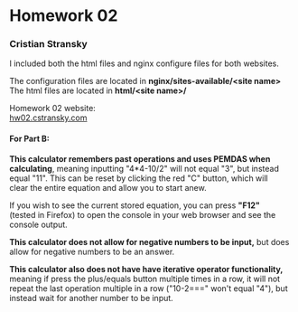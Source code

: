 # Homework 02
### Cristian Stransky  
  
I included both the html files and nginx configure files for both websites.   
  
The configuration files are located in 
**nginx/sites-available/\<site name\>**  
The html files are located in **html/\<site name\>/**  
  
Homework 02 website:  
[hw02.cstransky.com](http://hw02.cstransky.com)  
  
#### For Part B:  
**This calculator remembers past operations and uses PEMDAS when  
calculating**, meaning inputting "4\*4-10/2" will not equal "3", but instead  
equal "11". This can be reset by clicking the red "C" button, which will  
clear the entire equation and allow you to start anew.  
  
If you wish to see the current stored equation, you can press **"F12"**  
(tested in Firefox) to open the console in your web browser and see the  
console output. 
  
**This calculator does not allow for negative numbers to be input,** but does  
allow for negative numbers to be an answer.  
  
**This calculator also does not have have iterative operator functionality,**  
meaning if press the plus/equals button multiple times in a row, it will not  
repeat the last operation multiple in a row ("10-2===" won't equal "4"), but  
instead wait for another number to be input.  
